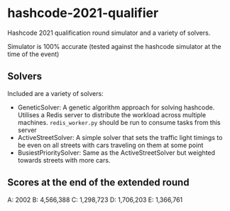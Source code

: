 # hashcode-2021-qualifier
Hashcode 2021 qualification round simulator and a variety of solvers.

Simulator is 100% accurate (tested against the hashcode simulator at the time of the event)

## Solvers
Included are a variety of solvers:
 - GeneticSolver: A genetic algorithm approach for solving hashcode. Utilises a Redis server to distribute the workload across multiple machines. `redis_worker.py` should be run to consume tasks from this server
 - ActiveStreetSolver: A simple solver that sets the traffic light timings to be even on all streets with cars traveling on them at some point
 - BusiestPrioritySolver: Same as the ActiveStreetSolver but weighted towards streets with more cars.

## Scores at the end of the extended round
A: 2002
B: 4,566,388
C: 1,298,723
D: 1,706,203
E: 1,366,761
